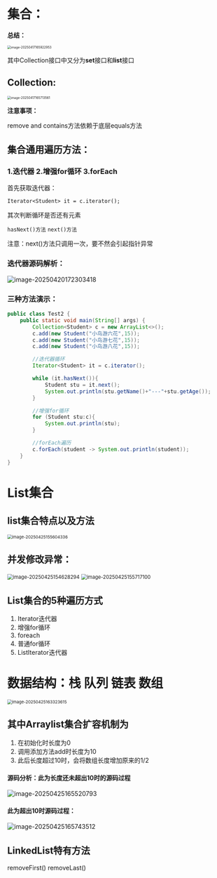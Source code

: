 # 集合：

**总结：**

<img src="https://gitee.com/icecat2233/picture/raw/master/20250417165937735.png" alt="image-20250417165922953" style="zoom:50%;" />

其中Collection接口中又分为**set**接口和**list**接口

## Collection:

<img src="https://gitee.com/icecat2233/picture/raw/master/20250417165721995.png" alt="image-20250417165713561" style="zoom:50%;" />

**注意事项：**

remove and contains方法依赖于底层equals方法

## 集合通用遍历方法：

### 1.迭代器  2.增强for循环  3.forEach

首先获取迭代器：

`Iterator<Student> it = c.iterator();`

其次判断循环是否还有元素

`hasNext()方法`    `next()方法`    

注意：next()方法只调用一次，要不然会引起指针异常

### 迭代器源码解析：

![image-20250420172303418](https://gitee.com/icecat2233/picture/raw/master/20250420172317333.png)

### **三种方法演示：**

```java
public class Test2 {
    public static void main(String[] args) {
        Collection<Student> c = new ArrayList<>();
        c.add(new Student("小鸟游六花",15));
        c.add(new Student("小鸟游七花",15));
        c.add(new Student("小鸟游八花",15));

        //迭代器循环
        Iterator<Student> it = c.iterator();

        while (it.hasNext()){
            Student stu = it.next();
            System.out.println(stu.getName()+"---"+stu.getAge());
        }

        //增强for循环
        for (Student stu:c){
            System.out.println(stu);
        }

        //forEach遍历
        c.forEach(student -> System.out.println(student));
    }
}
```

# List集合

## list集合特点以及方法

<img src="https://gitee.com/icecat2233/picture/raw/master/20250425155619805.png" alt="image-20250425155604336" style="zoom:67%;" />

## 并发修改异常：

<img src="https://gitee.com/icecat2233/picture/raw/master/20250425154636875.png" alt="image-20250425154628294" style="zoom: 80%;" />

<img src="https://gitee.com/icecat2233/picture/raw/master/20250425155719001.png" alt="image-20250425155717100" style="zoom:80%;" />

## List集合的5种遍历方式

1. Iterator迭代器
2. 增强for循环
3. foreach
4. 普通for循环
5. ListIterator迭代器

# 数据结构：栈 队列 链表 数组

<img src="https://gitee.com/icecat2233/picture/raw/master/20250425163326284.png" alt="image-20250425163323615" style="zoom: 67%;" />

## 其中Arraylist集合扩容机制为

1. 在初始化时长度为0
2. 调用添加方法add时长度为10
3. 此后长度超过10时，会将数组长度增加原来的1/2

#### **源码分析**：**此为长度还未超出10时的源码过程**

![image-20250425165520793](https://gitee.com/icecat2233/picture/raw/master/20250425165535349.png)

####          **此为超出10时源码过程**：

![image-20250425165743512](https://gitee.com/icecat2233/picture/raw/master/20250425170258008.png)

## LinkedList特有方法

removeFirst()   removeLast()
